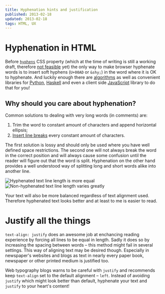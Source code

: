 ```yaml
---
title: Hyphenation hints and justification
published: 2013-02-18
updated: 2013-02-18
tags: HTML, UX
---
```


# Hyphenation in HTML

Before [`hyphens`][hyphens-css] CSS property (which at the time of writing
is still a working draft, therefore [not feasible][hyphens-support] yet) the
only way to make browser hyphenate words is to insert soft hyphens (`U+00AD`
or `&shy;`) in the word where it is OK to hyphenate. And luckily enough
there are [algorithms][hyphen-algorithms] as well as convenient libraries for
[Python][python-hyphen], [Haskell][haskell-hyphen] and even a client side
[JavaScript][js-hyphen] library to do that for you!

## Why should you care about hyphenation?

Common solutions to dealing with very long words (in comments) are:

1. Trim the word to constant amount of characters and append horizontal
   ellipsis;
2. [Insert line breaks][php-wordwrap] every constant amount of characters.

The first solution is lossy and should only be used where you have well defined
space restrictions. The second one will not always break the word in the
correct position and will always cause some confusion until the reader will
figure out that the word is split. Hyphenation on the other hand provides a
well understood way of splitting long and short words alike into another line.

![Hyphenated text line length is more equal][left-hyph-image]
![Non-hyphenated text line length varies greatly][left-nohyph-image]

Your text will also be more balanced regardless of text alignment used.
Therefore hyphenated text looks better and at least to me is easier to read.

# Justify all the things

`text-align: justify` does an awesome job at enchancing reading experience
by forcing all lines to be equal in length. Sadly it does so by increasing
the spacing between words – this method might fail in several settings.
This way of aligning text may be desired though. Especially in newspaper's
websites and blogs as text in nearly every paper book, newspaper or
other printed medium is justified too.

Web typography blogs warns to be careful with `justify` and recommends
keep `text-align` set to the default alignment – `left`. Instead of avoiding
`justify` which might look better than default, hyphenate your text and
`justify` to your heart's content!

[hyphens-css]: http://www.w3.org/TR/css3-text/#hyphens0
[hyphen-algorithms]: https://en.wikipedia.org/wiki/Hyphenation_algorithm
[hyphens-support]: https://developer.mozilla.org/en-US/docs/CSS/hyphens#Browser_compatibility
[python-hyphen]: http://pypi.python.org/pypi?%3Aaction=search&term=hyphen
[haskell-hyphen]: http://www.haskell.org/hoogle/?hoogle=hyphen
[js-hyphen]: https://code.google.com/p/hyphenator/
[php-wordwrap]: http://www.php.net/manual/en/function.wordwrap.php

[left-hyph-image]: /images/hyphenation-hints-and-justification/left-hyph.png
[left-nohyph-image]: /images/hyphenation-hints-and-justification/left.png

